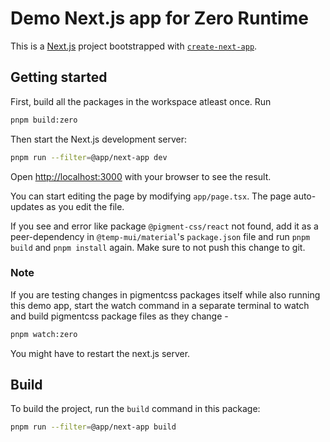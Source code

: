 # Demo Next.js app for Zero Runtime

This is a [Next.js](https://nextjs.org/) project bootstrapped with [`create-next-app`](https://github.com/vercel/next.js/tree/HEAD/packages/create-next-app).

## Getting started

First, build all the packages in the workspace atleast once. Run

```bash
pnpm build:zero
```

Then start the Next.js development server:

```bash
pnpm run --filter=@app/next-app dev
```

Open [http://localhost:3000](http://localhost:3000) with your browser to see the result.

You can start editing the page by modifying `app/page.tsx`. The page auto-updates as you edit the file.

If you see and error like package `@pigment-css/react` not found, add it as a peer-dependency in `@temp-mui/material`'s `package.json` file and run `pnpm build` and `pnpm install` again. Make sure to not push this change to git.

### Note

If you are testing changes in pigmentcss packages itself while also running this demo app, start the watch command in a separate terminal to watch and build pigmentcss package files as they change -

```bash
pnpm watch:zero
```

You might have to restart the next.js server.

## Build

To build the project, run the `build` command in this package:

```bash
pnpm run --filter=@app/next-app build
```
